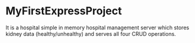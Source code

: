# MyFirstExpressProject
It is a hospital simple in memory hospital management server which stores kidney data (healthy/unhealthy) and serves all four CRUD operations.
